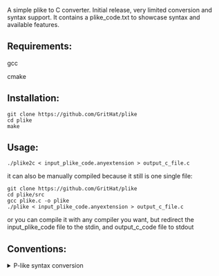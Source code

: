 A simple plike to C converter.
Initial release, very limited conversion and syntax support.
It contains a plike_code.txt to showcase syntax and available features.

## Requirements:
gcc

cmake

## Installation:
```
git clone https://github.com/GritHat/plike
cd plike
make
```

## Usage:
```
./plike2c < input_plike_code.anyextension > output_c_file.c
```
it can also be manually compiled because it still is one single file:
```
git clone https://github.com/GritHat/plike
cd plike/src
gcc plike.c -o plike
./plike < input_plike_code.anyextension > output_c_file.c
```
or you can compile it with any compiler you want, but redirect the input_plike_code file to the stdin, and output_c_code file to stdout


## Conventions:
<details>
  <summary>P-like syntax conversion</summary>
    ## Operators:
    NOT !
    AND &&
    OR ||
    ASSIGNMENT :=
    EQUALITY ==
    DISEQUALITY !=
    
    ## Arrays:
    0-indexed
    [n] to access the element at position n starting from position 0

    ## Program, Function, Procedure:
    program will be translated to "int main()"
    function will be translated to int function(), char function(), bool function() or float function() depending on the return type
    procedure will be translated to void procedure()

    ## Declaration, Definition
    we will declare all the variables before the actual logic


</details>